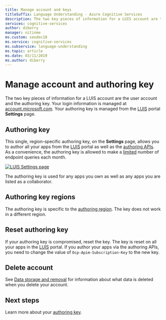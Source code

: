 ```yaml
---
title: Manage account and keys
titleSuffix: Language Understanding - Azure Cognitive Services
description: The two key pieces of information for a LUIS account are the user account and the authoring key. Your login information is managed at account.microsoft.com. Your authoring key is managed from the LUIS portal Settings page.
services: cognitive-services
author: diberry
manager: nitinme
ms.custom: seodec18
ms.service: cognitive-services
ms.subservice: language-understanding
ms.topic: article
ms.date: 03/11/2019
ms.author: diberry
---
```


# Manage account and authoring key

The two key pieces of information for a LUIS account are the user account and the authoring key. Your login information is managed at [account.microsoft.com](https://account.microsoft.com). Your authoring key is managed from the [LUIS](luis-reference-regions.md) portal **Settings** page.

## Authoring key

This single, region-specific authoring key, on the **Settings** page, allows you to author all your apps from the [LUIS](luis-reference-regions.md) portal as well as the [authoring APIs](https://aka.ms/luis-authoring-api). As a convenience, the authoring key is allowed to make a [limited](luis-boundaries.md) number of endpoint queries each month.

[![LUIS Settings page](./media/luis-how-to-account-settings/account-settings.png)](./media/luis-how-to-account-settings/account-settings.png#lightbox)

The authoring key is used for any apps you own as well as any apps you are listed as a collaborator.

## Authoring key regions

The authoring key is specific to the [authoring region](luis-reference-regions.md#publishing-regions). The key does not work in a different region.

## Reset authoring key

If your authoring key is compromised, reset the key. The key is reset on all your apps in the [LUIS](luis-reference-regions.md) portal. If you author your apps via the authoring APIs, you need to change the value of `Ocp-Apim-Subscription-Key` to the new key.

## Delete account

See [Data storage and removal](luis-concept-data-storage.md#accounts) for information about what data is deleted when you delete your account.

## Next steps

Learn more about your [authoring key](luis-concept-keys.md#authoring-key).

